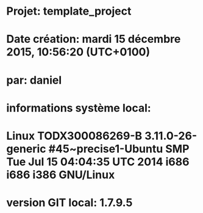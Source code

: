 # Projet: template_project
# Date création: mardi 15 décembre 2015, 10:56:20 (UTC+0100)
# par: daniel
# informations système local:
# Linux TODX300086269-B 3.11.0-26-generic #45~precise1-Ubuntu SMP Tue Jul 15 04:04:35 UTC 2014 i686 i686 i386 GNU/Linux
# version GIT local: 1.7.9.5
